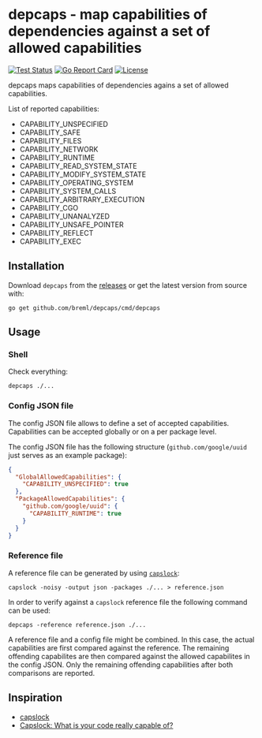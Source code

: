 # depcaps - map capabilities of dependencies against a set of allowed capabilities

[![Test Status](https://github.com/breml/depcaps/workflows/Go%20Matrix/badge.svg)](https://github.com/breml/depcaps/actions?query=workflow%3AGo%20Matrix) [![Go Report Card](https://goreportcard.com/badge/github.com/breml/depcaps)](https://goreportcard.com/report/github.com/breml/depcaps) [![License](https://img.shields.io/badge/license-MIT-blue.svg)](LICENSE)

depcaps maps capabilities of dependencies agains a set of allowed capabilities.

List of reported capabilities:

* CAPABILITY_UNSPECIFIED
* CAPABILITY_SAFE
* CAPABILITY_FILES
* CAPABILITY_NETWORK
* CAPABILITY_RUNTIME
* CAPABILITY_READ_SYSTEM_STATE
* CAPABILITY_MODIFY_SYSTEM_STATE
* CAPABILITY_OPERATING_SYSTEM
* CAPABILITY_SYSTEM_CALLS
* CAPABILITY_ARBITRARY_EXECUTION
* CAPABILITY_CGO
* CAPABILITY_UNANALYZED
* CAPABILITY_UNSAFE_POINTER
* CAPABILITY_REFLECT
* CAPABILITY_EXEC

## Installation

Download `depcaps` from the [releases](https://github.com/breml/depcaps/releases) or get the latest version from source with:

```shell
go get github.com/breml/depcaps/cmd/depcaps
```

## Usage

### Shell

Check everything:

```shell
depcaps ./...
```

### Config JSON file

The config JSON file allows to define a set of accepted capabilities. Capabilities
can be accepted globally or on a per package level.

The config JSON file has the following structure (`github.com/google/uuid` just
serves as an example package):

```json
{
  "GlobalAllowedCapabilities": {
    "CAPABILITY_UNSPECIFIED": true
  },
  "PackageAllowedCapabilities": {
    "github.com/google/uuid": {
      "CAPABILITY_RUNTIME": true
    }
  }
}
```

### Reference file

A reference file can be generated by using [`capslock`](https://github.com/google/capslock):

```shell
capslock -noisy -output json -packages ./... > reference.json
```

In order to verify against a `capslock` reference file the following command can be used:

```shell
depcaps -reference reference.json ./...
```

A reference file and a config file might be combined. In this case, the actual
capabilities are first compared against the reference. The remaining offending
capabilites are then compared against the allowed capabilites in the config JSON.
Only the remaining offending capabilities after both comparisons are reported.

## Inspiration

* [capslock](https://github.com/google/capslock)
* [Capslock: What is your code really capable of?](https://security.googleblog.com/2023/09/capslock-what-is-your-code-really.html)
